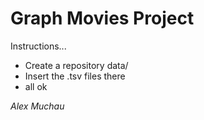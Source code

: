 # Graph Movies Project
Instructions...
- Create a repository data/
- Insert the .tsv files there
- all ok

*Alex Muchau*